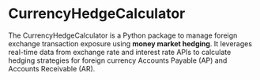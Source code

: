 # CurrencyHedgeCalculator
The CurrencyHedgeCalculator is a Python package to manage foreign exchange transaction exposure using **money market hedging**. It leverages real-time data from exchange rate and interest rate APIs to calculate hedging strategies for foreign currency Accounts Payable (AP) and Accounts Receivable (AR). 

